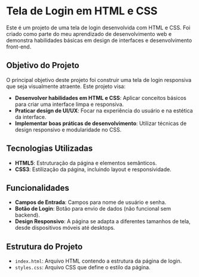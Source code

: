 # Tela de Login em HTML e CSS

Este é um projeto de uma tela de login desenvolvida com HTML e CSS. Foi criado como parte do meu aprendizado de desenvolvimento web e demonstra habilidades básicas em design de interfaces e desenvolvimento front-end.

## Objetivo do Projeto

O principal objetivo deste projeto foi construir uma tela de login responsiva que seja visualmente atraente. Este projeto visa:

- **Desenvolver habilidades em HTML e CSS**: Aplicar conceitos básicos para criar uma interface limpa e responsiva.
- **Praticar design de UI/UX**: Focar na experiência do usuário e na estética da interface.
- **Implementar boas práticas de desenvolvimento**: Utilizar técnicas de design responsivo e modularidade no CSS.

## Tecnologias Utilizadas

- **HTML5**: Estruturação da página e elementos semânticos.
- **CSS3**: Estilização da página, incluindo layout e responsividade.

## Funcionalidades

- **Campos de Entrada**: Campos para nome de usuário e senha.
- **Botão de Login**: Botão para envio de dados (não funcional sem backend).
- **Design Responsivo**: A página se adapta a diferentes tamanhos de tela, desde dispositivos móveis até desktops.

## Estrutura do Projeto

- `index.html`: Arquivo HTML contendo a estrutura da página de login.
- `styles.css`: Arquivo CSS que define o estilo da página.
